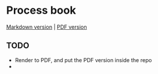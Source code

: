 # Process book

[Markdown version](https://github.com/com-480-data-visualization/data-visualization-project-2021-datavizards/blob/master/process-book.md) | [PDF version](https://github.com/com-480-data-visualization/data-visualization-project-2021-datavizards/blob/master/process-book.pdf)

## TODO

* Render to PDF, and put the PDF version inside the repo
* 
